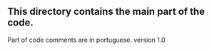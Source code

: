 This directory contains the main part of the code. 
----------------------------------
Part of code comments are in portuguese.
version 1.0
